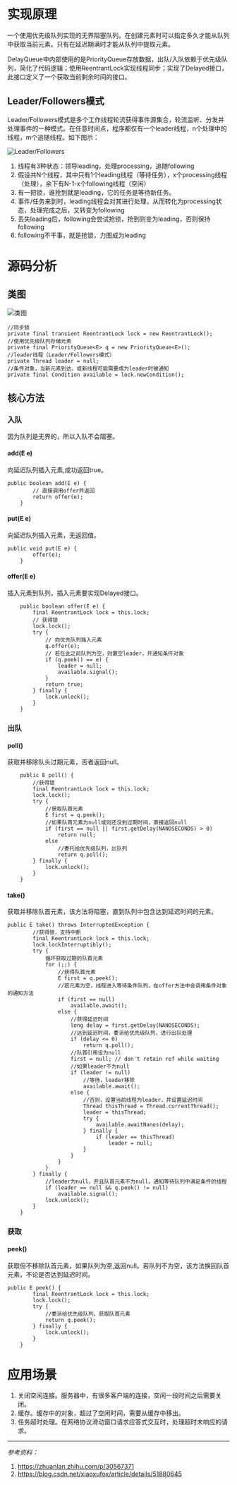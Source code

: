 # 实现原理
一个使用优先级队列实现的无界阻塞队列。在创建元素时可以指定多久才能从队列中获取当前元素。只有在延迟期满时才能从队列中提取元素。

DelayQueue中内部使用的是PriorityQueue存放数据，出队/入队依赖于优先级队列，简化了代码逻辑；使用ReentrantLock实现线程同步；实现了Delayed接口，此接口定义了一个获取当前剩余时间的接口。

## Leader/Followers模式
Leader/Followers模式是多个工作线程轮流获得事件源集合，轮流监听、分发并处理事件的一种模式。在任意时间点，程序都仅有一个leader线程，n个处理中的线程，m个追随线程。如下图示：

![Leader/Followers](https://github.com/alanzhang211/learning-note/raw/master/img/Leader-Followers.jpg)

1. 线程有3种状态：领导leading，处理processing，追随following
2. 假设共N个线程，其中只有1个leading线程（等待任务），x个processing线程（处理），余下有N-1-x个following线程（空闲）
3. 有一把锁，谁抢到就是leading，它的任务是等待新任务。
4. 事件/任务来到时，leading线程会对其进行处理，从而转化为processing状态，处理完成之后，又转变为following
5. 丢失leading后，following会尝试抢锁，抢到则变为leading，否则保持following
6. following不干事，就是抢锁，力图成为leading

# 源码分析
## 类图
![类图](https://github.com/alanzhang211/learning-note/raw/master/img/DelayQueue-class.png)

```
//同步锁
private final transient ReentrantLock lock = new ReentrantLock();
//使用优先级队列存储元素
private final PriorityQueue<E> q = new PriorityQueue<E>();
//leader线程（Leader/Followers模式）
private Thread leader = null;
//条件对象，当新元素到达，或新线程可能需要成为leader时被通知
private final Condition available = lock.newCondition();
```

## 核心方法
### 入队
因为队列是无界的，所以入队不会阻塞。

#### add(E e)
向延迟队列插入元素,成功返回true。
```
public boolean add(E e) {
        // 直接调用offer并返回
        return offer(e);
    }
```

#### put(E e)
向延迟队列插入元素，无返回值。

```
public void put(E e) {
        offer(e);
    }
```
#### offer(E e)
插入元素到队列，插入元素要实现Delayed接口。
```
    public boolean offer(E e) {
        final ReentrantLock lock = this.lock;
        // 获得锁
        lock.lock();
        try {
            // 向优先队列插入元素
            q.offer(e);
            // 若在此之前队列为空，则置空leader，并通知条件对象
            if (q.peek() == e) {
                leader = null;
                available.signal();
            }
            return true;
        } finally {
            lock.unlock();
        }
    }
```

### 出队
#### poll()
获取并移除队头过期元素，否者返回null。
```
    public E poll() {
        //获得锁
        final ReentrantLock lock = this.lock;
        lock.lock();
        try {
            //获取队首元素
            E first = q.peek();
            //如果队首元素为null或则还没到过期时间，直接返回null
            if (first == null || first.getDelay(NANOSECONDS) > 0)
                return null;
            else
                //委托给优先级队列，出队列
                return q.poll();
        } finally {
            lock.unlock();
        }
    }
```
#### take()
获取并移除队首元素，该方法将阻塞，直到队列中包含达到延迟时间的元素。
```
public E take() throws InterruptedException {
        //获得锁，支持中断
        final ReentrantLock lock = this.lock;
        lock.lockInterruptibly();
        try {
            循环获取过期的队首元素
            for (;;) {
                //获得队首元素
                E first = q.peek();
                //若元素为空，线程进入等待条件队列，在offer方法中会调用条件对象的通知方法
                if (first == null)
                    available.await();
                else {
                    //获得延迟时间
                    long delay = first.getDelay(NANOSECONDS);
                    //达到延迟时间，委派给优先级队列，进行出队处理
                    if (delay <= 0)
                        return q.poll();
                    //队首引用设为null
                    first = null; // don't retain ref while waiting
                    //如果leader不为null
                    if (leader != null)
                        //等待，leader移除
                        available.await();
                    else {
                        //否则，设置当前线程为leader，并设置延迟时间
                        Thread thisThread = Thread.currentThread();
                        leader = thisThread;
                        try {
                            available.awaitNanos(delay);
                        } finally {
                            if (leader == thisThread)
                                leader = null;
                        }
                    }
                }
            }
        } finally {
            //leader为null，并且队首元素不为null，通知等待队列中满足条件的线程
            if (leader == null && q.peek() != null)
                available.signal();
            lock.unlock();
        }
    }
```
### 获取
#### peek()
获取但不移除队首元素，如果队列为空,返回null。若队列不为空，该方法换回队首元素，不论是否达到延迟时间。
```
public E peek() {
        final ReentrantLock lock = this.lock;
        lock.lock();
        try {
            //委派给优先级队列，获取队首元素
            return q.peek();
        } finally {
            lock.unlock();
        }
    }
```

# 应用场景
1. 关闭空闲连接。服务器中，有很多客户端的连接，空闲一段时间之后需要关闭。
2. 缓存。缓存中的对象，超过了空闲时间，需要从缓存中移出。
3. 任务超时处理。在网络协议滑动窗口请求应答式交互时，处理超时未响应的请求。

---
*参考资料：*
1. https://zhuanlan.zhihu.com/p/30567371
2. https://blog.csdn.net/xiaoxufox/article/details/51880645
